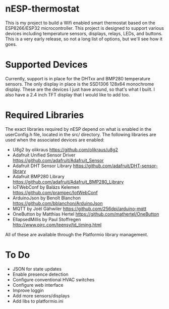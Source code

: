 # nESP-thermostat

This is my project to build a Wifi enabled smart thermostat based on the ESP8266/ESP32 microcontroller. This project is designed to support various devices including temperature sensors, displays, relays, LEDs, and buttons. This is a very early release, so not a long list of options, but we'll see how it goes.

# Supported Devices

Currently, support is in place for the DHTxx and BMP280 temperature sensors. The only display in place is the SSD1306 128x64 monochrome display. These are the devices I just have around, so that's what I built. I also have a 2.4 inch TFT display that I would like to add too.

# Required Libraries

The exact libraries required by nESP depend on what is enabled in the userConfig.h file, located in the src/ directory. The following libraries are used when the associated devices are enabled:

  - U8g2 by olikraus                    https://github.com/olikraus/u8g2
  - Adafruit Unified Sensor Driver      https://github.com/adafruit/Adafruit_Sensor
  - Adafruit DHT Sensor Library         https://github.com/adafruit/DHT-sensor-library
  - Adafruit BMP280 Library             https://github.com/adafruit/Adafruit_BMP280_Library
  - IoTWebConf by Balázs Kelemen        https://github.com/prampec/IotWebConf
  - ArduinoJson by Benoît Blanchon      https://github.com/bblanchon/ArduinoJson
  - MQTT by Joël Gähwiler               https://github.com/256dpi/arduino-mqtt
  - OneButton by Matthias Hertel        https://github.com/mathertel/OneButton
  - EllapsedMillis by Paul Stoffregen   http://www.pjrc.com/teensy/td_timing.html
  
All of these are available through the Platformio library management.

# To Do

  - JSON for state updates
  - Enable presence detection
  - Configure conventional HVAC switches
  - Configure web interface
  - Improve loggin
  - Add more sensors/displays
  - Add libs to platformio.ini

